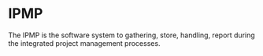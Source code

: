 # IPMP
The IPMP is the software system to gathering, store, handling, report during the integrated project management processes.

